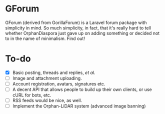 # GForum

GForum (derived from GorillaForum) is a Laravel forum package with simplicity in mind. So much simplicity, in fact, that it's really hard to tell whether OrphanDiaspora just gave up on adding something or decided not to in the name of minimalism. Find out!

# To-do

-   [x] Basic posting, threads and replies, _et al_.
-   [ ] Image and attachment uploading.
-   [ ] Account registration, avatars, signatures etc.
-   [ ] A decent API that allows people to build up their own clients, or use cURL for bots, etc.
-   [ ] RSS feeds would be nice, as well.
-   [ ] Implement the Orphan-LiDAR system (advanced image banning)

